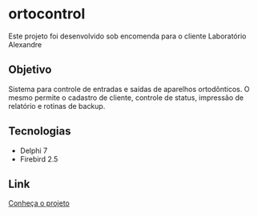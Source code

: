 # ortocontrol

<p> Este projeto foi desenvolvido sob encomenda para o cliente Laboratório Alexandre </p>

## Objetivo

Sistema para controle de entradas e saídas de aparelhos ortodônticos. O mesmo permite o cadastro de cliente, controle de status, impressão de relatório e rotinas de backup.

## Tecnologias

* Delphi 7
* Firebird 2.5

## Link

[Conheça o projeto](http://karanalpe.com.br/portfolio/ortocontrol/)

